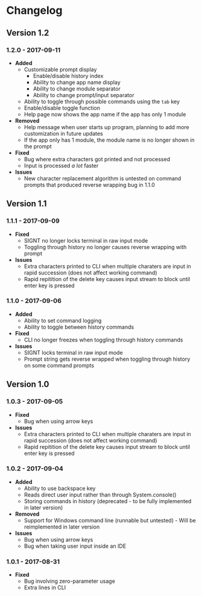 # Changelog

## Version 1.2
### 1.2.0 - 2017-09-11
- **Added**
  - Customizable prompt display
    - Enable/disable history index
    - Ability to change app name display
    - Ability to change module separator
    - Ability to change prompt/input separator
  - Ability to toggle through possible commands using the `tab` key
  - Enable/disable toggle function
  - Help page now shows the app name if the app has only 1 module
- **Removed**
  - Help message when user starts up program, planning to add more customization in future updates
  - If the app only has 1 module, the module name is no longer shown in the prompt
- **Fixed**
  - Bug where extra characters got printed and not processed
  - Input is processed *a lot* faster
- **Issues**
  - New character replacement algorithm is untested on command prompts that produced reverse wrapping bug in 1.1.0
## Version 1.1
### 1.1.1 - 2017-09-09
- **Fixed**
  - SIGNT no longer locks terminal in raw input mode
  - Toggling through history no longer causes reverse wrapping with prompt
- **Issues**
  - Extra characters printed to CLI when multiple charaters are input in rapid succession (does not affect working command)
  - Rapid repitition of the delete key causes input stream to block until enter key is pressed
### 1.1.0 - 2017-09-06
- **Added**
  - Ability to set command logging
  - Ability to toggle between history commands
- **Fixed**
  - CLI no longer freezes when toggling through history commands
- **Issues**
  - SIGNT locks terminal in raw input mode
  - Prompt string gets reverse wrapped when toggling through history on some command prompts

## Version 1.0
### 1.0.3 - 2017-09-05
- **Fixed**
  - Bug when using arrow keys
- **Issues**
  - Extra characters printed to CLI when multiple charaters are input in rapid succession (does not affect working command)
  - Rapid repitition of the delete key causes input stream to block until enter key is pressed

### 1.0.2 - 2017-09-04
- **Added**
  - Ability to use backspace key
  - Reads direct user input rather than through System.console()
  - Storing commands in history (deprecated - to be fully implemented in later version)
- **Removed**
  - Support for Windows command line (runnable but untested) - Will be reimplemented in later version
- **Issues**
  - Bug when using arrow keys
  - Bug when taking user input inside an IDE

### 1.0.1 - 2017-08-31
- **Fixed**
  - Bug involving zero-parameter usage
  - Extra lines in CLI